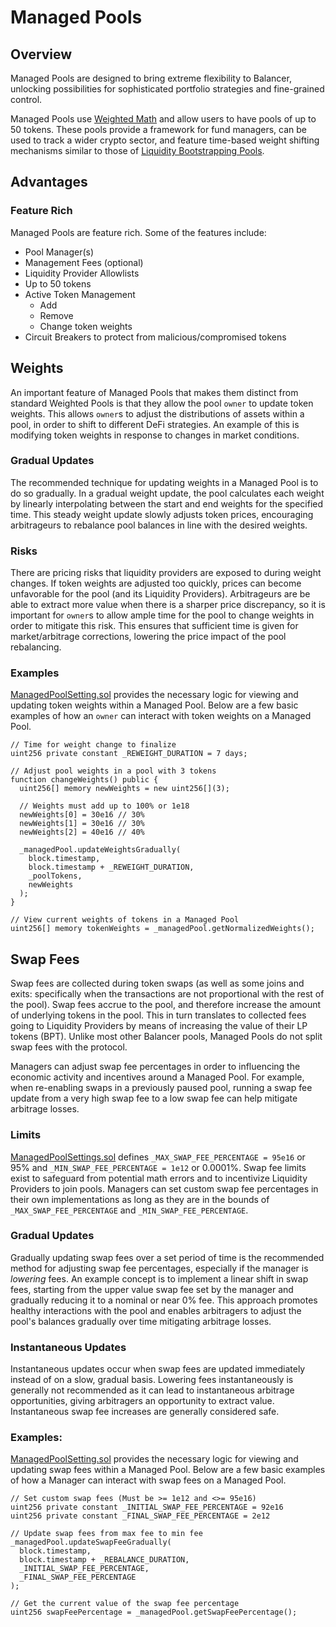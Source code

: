 # Managed Pools

## Overview

Managed Pools are designed to bring extreme flexibility to Balancer, unlocking possibilities for sophisticated portfolio strategies and fine-grained control. 

Managed Pools use [Weighted Math](/reference/math/weighted-math.md) and allow users to have pools of up to 50 tokens. These pools provide a framework for fund managers, can be used to track a wider crypto sector, and feature time-based weight shifting mechanisms similar to those of [Liquidity Bootstrapping Pools](liquidity-bootstrapping.md).

## Advantages

### Feature Rich

Managed Pools are feature rich. Some of the features include:

- Pool Manager(s)
- Management Fees (optional)
- Liquidity Provider Allowlists
- Up to 50 tokens
- Active Token Management
  - Add
  - Remove
  - Change token weights
- Circuit Breakers to protect from malicious/compromised tokens

## Weights

An important feature of Managed Pools that makes them distinct from standard Weighted Pools is that they allow the pool `owner` to update token weights. This allows `owner`s to adjust the distributions of assets within a pool, in order to shift to different DeFi strategies. An example of this is modifying token weights in response to changes in market conditions.

### Gradual Updates

The recommended technique for updating weights in a Managed Pool is to do so gradually. In a gradual weight update, the pool calculates each weight by linearly interpolating between the start and end weights for the specified time. This steady weight update slowly adjusts token prices, encouraging arbitrageurs to rebalance pool balances in line with the desired weights.

### Risks

There are pricing risks that liquidity providers are exposed to during weight changes. If token weights are adjusted too quickly, prices can become unfavorable for the pool (and its Liquidity Providers). Arbitrageurs are be able to extract more value when there is a sharper price discrepancy, so it is important for `owner`s to allow ample time for the pool to change weights in order to mitigate this risk. This ensures that sufficient time is given for market/arbitrage corrections, lowering the price impact of the pool rebalancing.

### Examples
[ManagedPoolSetting.sol](https://github.com/balancer/balancer-v2-monorepo/blob/master/pkg/pool-weighted/contracts/managed/ManagedPoolSettings.sol) provides the necessary logic for viewing and updating token weights within a Managed Pool. Below are a few basic examples of how an `owner` can interact with token weights on a Managed Pool.

```solidity
// Time for weight change to finalize
uint256 private constant _REWEIGHT_DURATION = 7 days;

// Adjust pool weights in a pool with 3 tokens
function changeWeights() public {
  uint256[] memory newWeights = new uint256[](3);

  // Weights must add up to 100% or 1e18
  newWeights[0] = 30e16 // 30%
  newWeights[1] = 30e16 // 30%
  newWeights[2] = 40e16 // 40%

  _managedPool.updateWeightsGradually(
    block.timestamp, 
    block.timestamp + _REWEIGHT_DURATION, 
    _poolTokens, 
    newWeights
  );
}
```
```solidity
// View current weights of tokens in a Managed Pool
uint256[] memory tokenWeights = _managedPool.getNormalizedWeights();
```
## Swap Fees

Swap fees are collected during token swaps (as well as some joins and exits: specifically when the transactions are not proportional with the rest of the pool). Swap fees accrue to the pool, and therefore increase the amount of underlying tokens in the pool. This in turn translates to collected fees going to Liquidity Providers by means of increasing the value of their LP tokens (BPT). Unlike most other Balancer pools, Managed Pools do not split swap fees with the protocol.

Managers can adjust swap fee percentages in order to influencing the economic activity and incentives around a Managed Pool. For example, when re-enabling swaps in a previously paused pool, running a swap fee update from a very high swap fee to a low swap fee can help mitigate arbitrage losses.

### Limits
[ManagedPoolSettings.sol](https://github.com/balancer/balancer-v2-monorepo/blob/master/pkg/pool-weighted/contracts/managed/ManagedPoolSettings.sol) defines `_MAX_SWAP_FEE_PERCENTAGE = 95e16` or 95% and `_MIN_SWAP_FEE_PERCENTAGE = 1e12` or 0.0001%. Swap fee limits exist to safeguard from potential math errors and to incentivize Liquidity Providers to join pools. Managers can set custom swap fee percentages in their own implementations as long as they are in the bounds of `_MAX_SWAP_FEE_PERCENTAGE` and `_MIN_SWAP_FEE_PERCENTAGE`.

### Gradual Updates
Gradually updating swap fees over a set period of time is the recommended method for adjusting swap fee percentages, especially if the manager is _lowering_ fees. An example  concept is to implement a linear shift in swap fees, starting from the upper value swap fee set by the manager and gradually reducing it to a nominal or near 0% fee. This approach promotes healthy interactions with the pool and enables arbitragers to adjust the pool's balances gradually over time mitigating arbitrage losses.

### Instantaneous Updates
Instantaneous updates occur when swap fees are updated immediately instead of on a slow, gradual basis. Lowering fees instantaneously is generally not recommended as it can lead to instantaneous arbitrage opportunities, giving arbitragers an opportunity to extract value. Instantaneous swap fee increases are generally considered safe.

### Examples:
[ManagedPoolSetting.sol](https://github.com/baileyspraggins/balancer-v2-monorepo/blob/master/pkg/pool-weighted/contracts/managed/ManagedPoolSettings.sol) provides the necessary logic for viewing and updating swap fees within a Managed Pool. Below are a few basic examples of how a Manager can interact with swap fees on a Managed Pool.

```solidity
// Set custom swap fees (Must be >= 1e12 and <>= 95e16)
uint256 private constant _INITIAL_SWAP_FEE_PERCENTAGE = 92e16
uint256 private constant _FINAL_SWAP_FEE_PERCENTAGE = 2e12
```

```solidity
// Update swap fees from max fee to min fee
_managedPool.updateSwapFeeGradually(
  block.timestamp,
  block.timestamp + _REBALANCE_DURATION,
  _INITIAL_SWAP_FEE_PERCENTAGE,
  _FINAL_SWAP_FEE_PERCENTAGE
);
```

```solidity
// Get the current value of the swap fee percentage
uint256 swapFeePercentage = _managedPool.getSwapFeePercentage();
```
